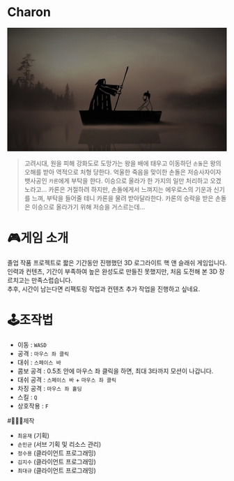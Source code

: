 # Charon
![](./story1.jpg)  
  
>고려시대, 원을 피해 강화도로 도망가는 왕을 배에 태우고 이동하던 `손돌`은 왕의 오해를 받아 역적으로 처형 당한다.
>억울한 죽음을 맞이한 손돌은 저승사자이자 뱃사공인 `카론`에게 부탁을 한다. 이승으로 올라가 한 가지의 일만 처리하고 오겠노라고…
>카론은 거절하려 하지만, 손돌에게서 느껴지는 에우로스의 기운과 신기를 느껴, 부탁을 들어줄 테니 카론을 물려 받아달라한다.
>카론의 승락을 받은 손돌은 이승으로 올라가기 위해 저승을 거스르는데…
  
# 🎮게임 소개  
졸업 작품 프로젝트로 짧은 기간동안 진행했던 3D 로그라이트 핵 앤 슬래쉬 게임입니다.  
인력과 컨텐츠, 기간이 부족하여 높은 완성도로 만들진 못했지만, 처음 도전해 본 3D 장르치고는 만족스럽습니다.  
추후, 시간이 남는다면 리팩토링 작업과 컨텐츠 추가 작업을 진행하고 싶네요.  
  
# 🕹️조작법
* 이동 : `WASD`
* 공격 : `마우스 좌 클릭`
* 대쉬 : `스페이스 바`
* 콤보 공격 : 0.5초 안에 마우스 좌 클릭을 하면, 최대 3타까지 모션이 나갑니다.
* 대쉬 공격 : `스페이스 바` + `마우스 좌 클릭`
* 차징 공격 : `마우스 좌 홀딩`
* 스킬 : `Q`
* 상호작용 : `F`
  
#🧑🏻‍💻제작
* `최윤재` (기획)
* `손민균` (서브 기획 및 리소스 관리)
* `정수용` (클라이언트 프로그래밍)
* `김지수` (클라이언트 프로그래밍)
* `최대규` (클라이언트 프로그래밍)
